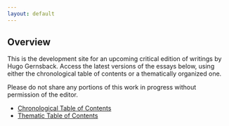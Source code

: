 ```yaml
---
layout: default
---
```


## Overview

This is the development site for an upcoming critical edition of writings by Hugo Gernsback.  Access the latest versions of the essays below, using either the chronological table of contents or a thematically organized one.

Please do not share any portions of this work in progress without permission of the editor.

- [Chronological Table of Contents](http://gernsback.wythoff.net/TOC_web.html)
- [Thematic Table of Contents](http://gernsback.wythoff.net/TOC_thematic.html)